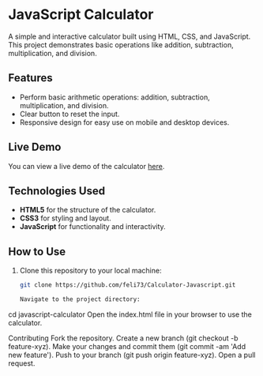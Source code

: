 # JavaScript Calculator

A simple and interactive calculator built using HTML, CSS, and JavaScript. This project demonstrates basic operations like addition, subtraction, multiplication, and division.

## Features

- Perform basic arithmetic operations: addition, subtraction, multiplication, and division.
- Clear button to reset the input.
- Responsive design for easy use on mobile and desktop devices.

## Live Demo

You can view a live demo of the calculator [here](https://feli73.github.io/Calculator-Javascript).



## Technologies Used

- **HTML5** for the structure of the calculator.
- **CSS3** for styling and layout.
- **JavaScript** for functionality and interactivity.

## How to Use

1. Clone this repository to your local machine:

   ```bash
   git clone https://github.com/feli73/Calculator-Javascript.git

   Navigate to the project directory:


cd javascript-calculator
Open the index.html file in your browser to use the calculator.

Contributing
Fork the repository.
Create a new branch (git checkout -b feature-xyz).
Make your changes and commit them (git commit -am 'Add new feature').
Push to your branch (git push origin feature-xyz).
Open a pull request.


